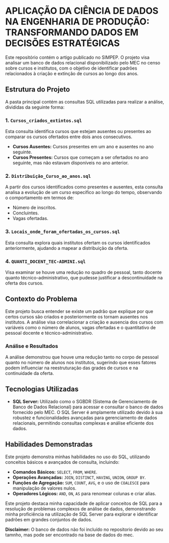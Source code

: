 # APLICAÇÃO DA CIÊNCIA DE DADOS NA ENGENHARIA DE PRODUÇÃO: TRANSFORMANDO DADOS EM DECISÕES ESTRATÉGICAS

Este repositório contém o artigo publicado no SIMPEP. O projeto visa analisar um banco de 
dados relacional disponibilizado pelo MEC no censo sobre cursos e institutos, com o objetivo de identificar padrões relacionados à criação e extinção de cursos ao longo dos anos.

## Estrutura do Projeto

A pasta principal contém as consultas SQL utilizadas para realizar a análise, divididas da seguinte forma:

### 1. `Cursos_criados_extintos.sql`
Esta consulta identifica cursos que estejam ausentes ou presentes ao comparar os cursos ofertados entre dois anos consecutivos.  
- **Cursos Ausentes:** Cursos presentes em um ano e ausentes no ano seguinte.  
- **Cursos Presentes:** Cursos que começam a ser ofertados no ano seguinte, mas não estavam disponíveis no ano anterior.

### 2. `Distribuição_Curso_ao_anos.sql`
A partir dos cursos identificados como presentes e ausentes, esta consulta analisa a evolução de um curso específico ao longo do tempo, observando o comportamento em termos de:
- Número de inscritos.
- Concluintes.
- Vagas ofertadas.

### 3. `Locais_onde_foram_ofertadas_os_cursos.sql`
Esta consulta explora quais institutos ofertam os cursos identificados anteriormente, ajudando a mapear a distribuição da oferta.

### 4. `QUANTI_DOCENT_TEC-ADMINI.sql`
Visa examinar se houve uma redução no quadro de pessoal, tanto docente quanto técnico-administrativo, que pudesse justificar a descontinuidade na oferta dos cursos.

## Contexto do Problema

Este projeto busca entender se existe um padrão que explique por que certos cursos são criados e posteriormente os tornam ausentes nos institutos. 
A análise visa correlacionar a criação e ausencia dos cursos com variáveis como o número de alunos, vagas ofertadas e o quantitativo de pessoal docente e técnico-administrativo.

### Análise e Resultados
A análise demonstrou que houve uma redução tanto no corpo de pessoal quanto no número de alunos nos institutos, sugerindo que esses fatores podem influenciar na reestruturação das grades de cursos e na continuidade da oferta.

## Tecnologias Utilizadas

- **SQL Server:** Utilizado como o SGBDR (Sistema de Gerenciamento de Banco de Dados Relacional) para acessar e consultar o banco de dados fornecido pelo MEC. O SQL Server é amplamente utilizado devido à sua robustez e funcionalidades avançadas para gerenciamento de dados relacionais, permitindo consultas complexas e análise eficiente dos dados.

## Habilidades Demonstradas

Este projeto demonstra minhas habilidades no uso do SQL, utilizando conceitos básicos e avançados de consulta, incluindo:
- **Comandos Básicos:** `SELECT`, `FROM`, `WHERE`.
- **Operações Avançadas:** `JOIN`, `DISTINCT`, `HAVING`, `UNION`, `GROUP BY`.
- **Funções de Agregação:** `SUM`, `COUNT`, `AVG`, e o uso de `COALESCE` para manipulação de valores nulos.
- **Operadores Lógicos:** `AND`, `ON`, `AS` para renomear colunas e criar alias.

Este projeto destaca minha capacidade de aplicar conceitos de SQL para a resolução de problemas complexos de análise de dados, demonstrando minha proficiência na utilização de SQL Server para explorar e identificar padrões em grandes conjuntos de dados.

**Disclaimer:** O banco de dados não foi incluído no repositorio devido ao seu tamnho, mas pode ser encontrado na base de dados do mec.
